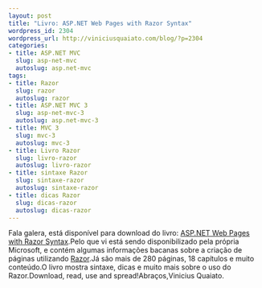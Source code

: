 ```yaml
--- 
layout: post
title: "Livro: ASP.NET Web Pages with Razor Syntax"
wordpress_id: 2304
wordpress_url: http://viniciusquaiato.com/blog/?p=2304
categories: 
- title: ASP.NET MVC
  slug: asp-net-mvc
  autoslug: asp.net-mvc
tags: 
- title: Razor
  slug: razor
  autoslug: razor
- title: ASP.NET MVC 3
  slug: asp-net-mvc-3
  autoslug: asp.net-mvc-3
- title: MVC 3
  slug: mvc-3
  autoslug: mvc-3
- title: Livro Razor
  slug: livro-razor
  autoslug: livro-razor
- title: sintaxe Razor
  slug: sintaxe-razor
  autoslug: sintaxe-razor
- title: dicas Razor
  slug: dicas-razor
  autoslug: dicas-razor
---
```

Fala galera, está disponível para download do livro: [ASP.NET Web Pages with Razor Syntax](http://www.microsoft.com/downloads/en/details.aspx?FamilyID=e750fc0b-8b8f-46f9-b30f-0ead6f6e538c).Pelo que vi está sendo disponibilizado pela própria Microsoft, e contém algumas informações bacanas sobre a criação de páginas utilizando [Razor](http://viniciusquaiato.com/blog/tag/razor/).Já são mais de 280 páginas, 18 capítulos e muito conteúdo.O livro mostra sintaxe, dicas e muito mais sobre o uso do Razor.Download, read, use and spread!Abraços,Vinicius Quaiato.
